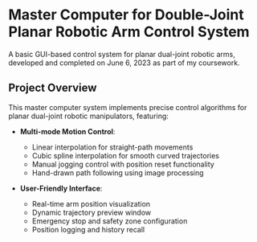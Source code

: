 # Master Computer for Double-Joint Planar Robotic Arm Control System

A basic GUI-based control system for planar dual-joint robotic arms, developed and completed on June 6, 2023 as part of my coursework.

## Project Overview
This master computer system implements precise control algorithms for planar dual-joint robotic manipulators, featuring:

- ​**Multi-mode Motion Control**:
  - Linear interpolation for straight-path movements
  - Cubic spline interpolation for smooth curved trajectories
  - Manual jogging control with position reset functionality
  - Hand-drawn path following using image processing

- ​**User-Friendly Interface**:
  - Real-time arm position visualization
  - Dynamic trajectory preview window
  - Emergency stop and safety zone configuration
  - Position logging and history recall
